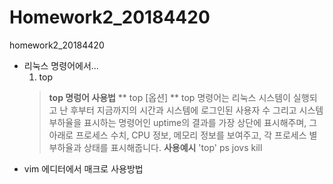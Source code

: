 # Homework2_20184420
homework2_20184420

+ 리눅스 명령어에서...
  1) top
  > **top 명렁어 사용법**
  > ** top [옵션] **
  > top 명령어는 리눅스 시스템이 실행되고 난 후부터 지금까지의 시간과 시스템에 로그인된 사용자 수 그리고 시스템 부하율을 표시하는 명령어인 uptime의 결과를 가장 상단에 표시해주며, 그 아래로 프로세스 수치, CPU 정보, 메모리 정보를 보여주고, 각 프로세스 별 부하율과 상태를 표시해줍니다. 
  >**사용예시**
  >'top'
  ps
  jovs
  kill
+ vim 에디터에서 매크로 사용방법
